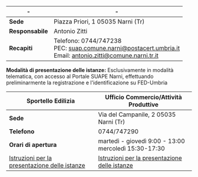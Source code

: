 -|-
---------|----------
**Sede**| Piazza Priori, 1 05035 Narni (Tr)
**Responsabile**  | Antonio Zitti
**Recapiti**  | Telefono: 0744/747238 <br/>PEC: suap.comune.narni@postacert.umbria.it <br/> Email: antonio.zitti@comune.narni.tr.it










**Modalità di presentazione delle istanze:**
Esclusivamente in modalità telematica, con accesso al Portale SUAPE Narni, effettuando preliminarmente la registrazione e l'identificazione su FED-Umbria


|**Sportello Edilizia**|**Ufficio Commercio/Attività Produttive**
----------------------------------- |---------------------------------
**Sede**|Via del Campanile, 2 05035 Narni (Tr)| Piazza Priori, 2 05035 Narni (Tr)
**Telefono**|0744/747290  |0744/747290
 **Orari di apertura**|martedì - giovedì 9:00 - 13:00 <br/> mercoledì 15:30-17:30  | dal lunedì al venerdì  9:00-12:00 <br/>  lunedì e mercoledì 15:30 - 17:30
  |[Istruzioni per la presentazione delle istanze][925ed192] |[Istruzioni per la presentazione delle istanze][06dead65]


[925ed192]: http://www.comune.narni.tr.it/Pagina.php?id=1115&sezione=0 "vai al sito del Comune"
[06dead65]: http://www.comune.narni.tr.it/Pagina.php?id=1116&sezione=0 "vai al sito d3el Comune"
